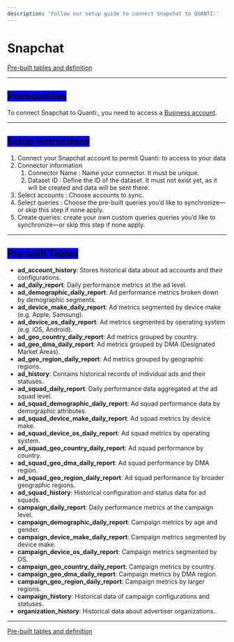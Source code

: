```yaml
---
description: 'Follow our setup guide to connect Snapchat to QUANTI:'
---
```


# Snapchat

<a href="https://dbdiagram.io/e/68c0383661a46d388e362747/68c03a9361a46d388e36b65a" class="button primary" data-icon="table-tree">Pre-built tables and definition  </a>

***

## <mark style="background-color:blue;">Prerequisites</mark>

To connect Snapchat to Quanti:, you need to access a [Business account](https://accounts.snapchat.com/v2/login).

***

## <mark style="background-color:blue;">Setup instructions</mark>

1. Connect your Snapchat account to permit Quanti: to access to your data
2. Connector information
   1. Connector Name : Name your connector. It must be unique.
   2. Dataset ID : Define the ID of the dataset. It must not exist yet, as it will be created and data will be sent there.
3. Select accounts : Choose accounts to sync.
4. Select queries : Choose the pre-built queries you’d like to synchronize—or skip this step if none apply.
5. Create queries: create your own custom queries queries you’d like to synchronize—or skip this step if none apply.

***

## <mark style="background-color:blue;">Pre-built Tables</mark>

* **ad\_account\_history**: Stores historical data about ad accounts and their configurations.
* **ad\_daily\_report**: Daily performance metrics at the ad level.
* **ad\_demographic\_daily\_report**: Ad performance metrics broken down by demographic segments.
* **ad\_device\_make\_daily\_report**: Ad metrics segmented by device make (e.g. Apple, Samsung).
* **ad\_device\_os\_daily\_report**: Ad metrics segmented by operating system (e.g. iOS, Android).
* **ad\_geo\_country\_daily\_report**: Ad metrics grouped by country.
* **ad\_geo\_dma\_daily\_report**: Ad metrics grouped by DMA (Designated Market Areas).
* **ad\_geo\_region\_daily\_report**: Ad metrics grouped by geographic regions.
* **ad\_history**: Contains historical records of individual ads and their statuses.
* **ad\_squad\_daily\_report**: Daily performance data aggregated at the ad squad level.
* **ad\_squad\_demographic\_daily\_report**: Ad squad performance data by demographic attributes.
* **ad\_squad\_device\_make\_daily\_report**: Ad squad metrics by device make.
* **ad\_squad\_device\_os\_daily\_report**: Ad squad metrics by operating system.
* **ad\_squad\_geo\_country\_daily\_report**: Ad squad performance by country.
* **ad\_squad\_geo\_dma\_daily\_report**: Ad squad performance by DMA region.
* **ad\_squad\_geo\_region\_daily\_report**: Ad squad performance by broader geographic regions.
* **ad\_squad\_history**: Historical configuration and status data for ad squads.
* **campaign\_daily\_report**: Daily performance metrics at the campaign level.
* **campaign\_demographic\_daily\_report**: Campaign metrics by age and gender.
* **campaign\_device\_make\_daily\_report**: Campaign metrics segmented by device make.
* **campaign\_device\_os\_daily\_report**: Campaign metrics segmented by OS.
* **campaign\_geo\_country\_daily\_report**: Campaign metrics by country.
* **campaign\_geo\_dma\_daily\_report**: Campaign metrics by DMA region.
* **campaign\_geo\_region\_daily\_report**: Campaign metrics by larger regions.
* **campaign\_history**: Historical data of campaign configurations and statuses.
* **organization\_history**: Historical data about advertiser organizations.

***

<a href="https://dbdiagram.io/e/68c0383661a46d388e362747/68c03a9361a46d388e36b65a" class="button primary" data-icon="table-tree">Pre-built tables and definition  </a>
